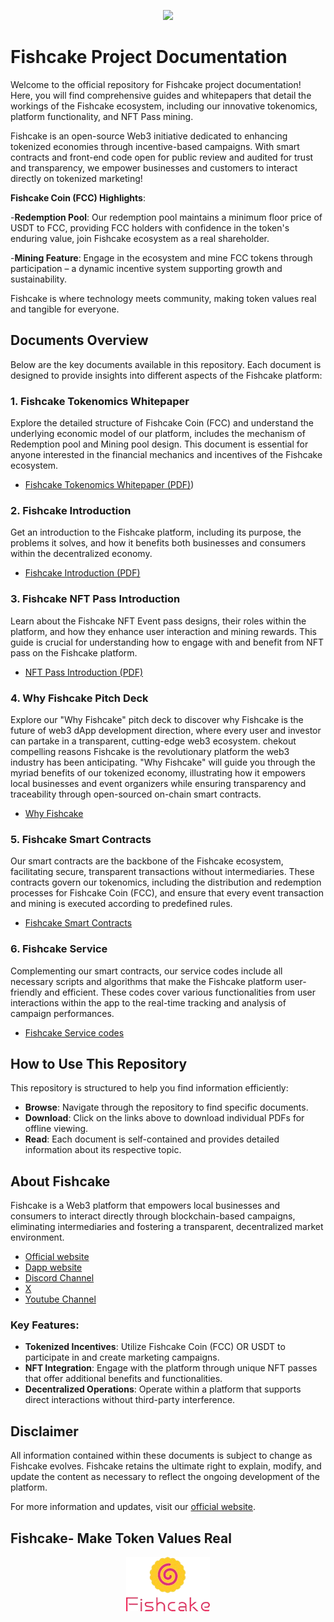 <p align="center">
  <img src="https://github.com/Fishcake-Labs/image-/blob/main/banner1.png"/>
</p>

# Fishcake Project Documentation

Welcome to the official repository for Fishcake project documentation! Here, you will find comprehensive guides and whitepapers that detail the workings of the Fishcake ecosystem, including our innovative tokenomics, platform functionality, and NFT Pass mining.

Fishcake is an open-source Web3 initiative dedicated to enhancing tokenized economies through incentive-based campaigns. With smart contracts and front-end code open for public review and audited for trust and transparency, we empower businesses and customers to interact directly on tokenized marketing!

**Fishcake Coin (FCC) Highlights**:

-**Redemption Pool**: Our redemption pool maintains a minimum floor price of USDT to FCC, providing FCC holders with confidence in the token's enduring value, join Fishcake ecosystem as a real shareholder. 

-**Mining Feature**: Engage in the ecosystem and mine FCC tokens through participation – a dynamic incentive system supporting growth and sustainability.

Fishcake is where technology meets community, making token values real and tangible for everyone.

## Documents Overview

Below are the key documents available in this repository. Each document is designed to provide insights into different aspects of the Fishcake platform:

### 1. Fishcake Tokenomics Whitepaper
Explore the detailed structure of Fishcake Coin (FCC) and understand the underlying economic model of our platform, includes the mechanism of Redemption pool and Mining pool design. This document is essential for anyone interested in the financial mechanics and incentives of the Fishcake ecosystem.
- [Fishcake Tokenomics Whitepaper (PDF)](https://github.com/FishcakeLab/Fishcake-Tokenomics/blob/main/Fishcake%20EventFi%20Tokenomic%20Whitepaper.pdf))

### 2. Fishcake Introduction
Get an introduction to the Fishcake platform, including its purpose, the problems it solves, and how it benefits both businesses and consumers within the decentralized economy.
- [Fishcake Introduction (PDF)](https://github.com/FishcakeLab/Fishcake-Tokenomics/blob/main/Fishcake%20Introduction.pdf)

### 3. Fishcake NFT Pass Introduction
Learn about the Fishcake NFT Event pass designs, their roles within the platform, and how they enhance user interaction and mining rewards. This guide is crucial for understanding how to engage with and benefit from NFT pass on the Fishcake platform.
- [NFT Pass Introduction (PDF)](https://github.com/FishcakeLab/Fishcake-Tokenomics/blob/main/NFT%20PASS%20.pdf)


### 4. Why Fishcake Pitch Deck
Explore our "Why Fishcake" pitch deck to discover why Fishcake is the future of web3 dApp development direction, where every user and investor can partake in a transparent, cutting-edge web3 ecosystem. chekout compelling reasons Fishcake is the revolutionary platform the web3 industry has been anticipating. "Why Fishcake" will guide you through the myriad benefits of our tokenized economy, illustrating how it empowers local businesses and event organizers while ensuring transparency and traceability through open-sourced on-chain smart contracts.
-  [Why Fishcake](https://github.com/FishcakeLab/fishcake-Tokenomics/blob/main/Why%20Fishcake.pdf)

### 5. Fishcake Smart Contracts
Our smart contracts are the backbone of the Fishcake ecosystem, facilitating secure, transparent transactions without intermediaries. These contracts govern our tokenomics, including the distribution and redemption processes for Fishcake Coin (FCC), and ensure that every event transaction and mining is executed according to predefined rules.
-  [Fishcake Smart Contracts](https://github.com/FishcakeLab/fishcake-contracts)

### 6. Fishcake Service
Complementing our smart contracts, our service codes include all necessary scripts and algorithms that make the Fishcake platform user-friendly and efficient. These codes cover various functionalities from user interactions within the app to the real-time tracking and analysis of campaign performances.
-  [Fishcake Service codes](https://github.com/FishcakeLab/fishcake-service)

## How to Use This Repository

This repository is structured to help you find information efficiently:
- **Browse**: Navigate through the repository to find specific documents.
- **Download**: Click on the links above to download individual PDFs for offline viewing.
- **Read**: Each document is self-contained and provides detailed information about its respective topic.

## About Fishcake

Fishcake is a Web3 platform that empowers local businesses and consumers to interact directly through blockchain-based campaigns, eliminating intermediaries and fostering a transparent, decentralized market environment.
-  [Official website](https://www.fishcake.org)
-  [Dapp website](https://www.fishcake.org)
-  [Discord Channel ](https://discord.gg/hbHBW5Jq2s)
-  [X](https://twitter.com/fishcake_labs)
-  [Youtube Channel](https://www.youtube.com/channel/UCwWaz6t7o00fhl8nY37Y5Ig)
  
### Key Features:
- **Tokenized Incentives**: Utilize Fishcake Coin (FCC) OR USDT to participate in and create marketing campaigns.
- **NFT Integration**: Engage with the platform through unique NFT passes that offer additional benefits and functionalities.
- **Decentralized Operations**: Operate within a platform that supports direct interactions without third-party interference.

## Disclaimer

All information contained within these documents is subject to change as Fishcake evolves. Fishcake retains the ultimate right to explain, modify, and update the content as necessary to reflect the ongoing development of the platform.

For more information and updates, visit our [official website](https://www.fishcake.org).

## Fishcake- Make Token Values Real 
<p align="center">
  <img src="https://github.com/Fishcake-Labs/image-/blob/main/logo2-removebg-preview.png.png" alt="Fishcake logo"/>
</p>
